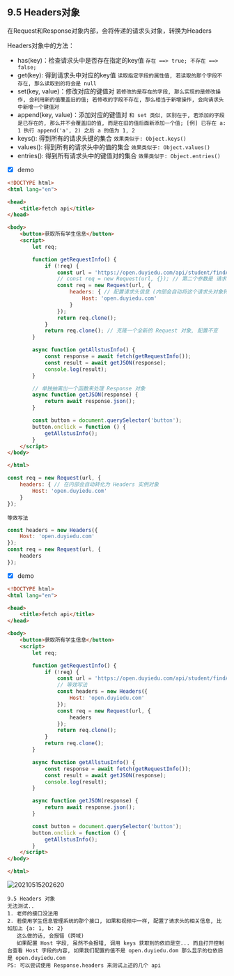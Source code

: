 ## 9.5 Headers对象

在Request和Response对象内部，会将传递的请求头对象，转换为Headers

Headers对象中的方法：

- has(key)：检查请求头中是否存在指定的key值 `存在 ==> true; 不存在 ==> false;`
- get(key): 得到请求头中对应的key值 `读取指定字段的属性值, 若读取的那个字段不存在, 那么读取到的将会是 null`
- set(key, value)：修改对应的键值对 `若修改的是存在的字段, 那么实现的是修改操作, 会利用新的值覆盖旧的值; 若修改的字段不存在, 那么相当于新增操作, 会向请求头中新增一个键值对`
- append(key, value)：添加对应的键值对 `和 set 类似, 区别在于, 若添加的字段是已存在的, 那么并不会覆盖旧的值, 而是在旧的值后面新添加一个值; [例] 已存在 a: 1 执行 append('a', 2) 之后 a 的值为 1, 2`
- keys(): 得到所有的请求头键的集合 `效果类似于: Object.keys()`
- values(): 得到所有的请求头中的值的集合 `效果类似于: Object.values()`
- entries(): 得到所有请求头中的键值对的集合 `效果类似于: Object.entries()`

- [x] demo

```html
<!DOCTYPE html>
<html lang="en">

<head>
    <title>fetch api</title>
</head>

<body>
    <button>获取所有学生信息</button>
    <script>
        let req;

        function getRequestInfo() {
            if (!req) {
                const url = 'https://open.duyiedu.com/api/student/findAll?appkey=_abc123_1606358542486';
                // const req = new Request(url, {}); // 第二个参数是 请求配置的对象 在这里面可以配置请求头的信息
                const req = new Request(url, {
                    headers: { // 配置请求头信息 (内部会自动将这个请求头对象转化为 Headers 实例对象)
                        Host: 'open.duyiedu.com'
                    }
                });
                return req.clone();
            }
            return req.clone(); // 克隆一个全新的 Request 对象, 配置不变
        }

        async function getAllstusInfo() {
            const response = await fetch(getRequestInfo());
            const result = await getJSON(response);
            console.log(result);
        }

        // 单独抽离出一个函数来处理 Response 对象
        async function getJSON(response) {
            return await response.json();
        }

        const button = document.querySelector('button');
        button.onclick = function () {
            getAllstusInfo();
        }
    </script>
</body>

</html>
```

```js
const req = new Request(url, {
    headers: { // 在内部会自动转化为 Headers 实例对象
        Host: 'open.duyiedu.com'
    }
});
```

`等效写法`

```js
const headers = new Headers({
    Host: 'open.duyiedu.com'
});
const req = new Request(url, {
    headers
});
```

- [x] demo

```html
<!DOCTYPE html>
<html lang="en">

<head>
    <title>fetch api</title>
</head>

<body>
    <button>获取所有学生信息</button>
    <script>
        let req;

        function getRequestInfo() {
            if (!req) {
                const url = 'https://open.duyiedu.com/api/student/findAll?appkey=_abc123_1606358542486';
                // 等效写法
                const headers = new Headers({
                    Host: 'open.duyiedu.com'
                });
                const req = new Request(url, {
                    headers
                });
                return req.clone();
            }
            return req.clone();
        }

        async function getAllstusInfo() {
            const response = await fetch(getRequestInfo());
            const result = await getJSON(response);
            console.log(result);
        }

        async function getJSON(response) {
            return await response.json();
        }

        const button = document.querySelector('button');
        button.onclick = function () {
            getAllstusInfo();
        }
    </script>
</body>

</html>
```

![20210515202620](https://cdn.jsdelivr.net/gh/123taojiale/dahuyou_picture@main/blogs/20210515202620.png)

```
9.5 Headers 对象
无法测试..
1. 老师的接口没法用
2. 若使用学生信息管理系统的那个接口, 如果和视频中一样, 配置了请求头的相关信息, 比如加上 {a: 1, b: 2}
   这么做的话, 会报错 (跨域)
   如果配置 Host 字段, 虽然不会报错, 调用 keys 获取到的依旧是空... 而且打开控制台查看 Host 字段的内容, 如果我们配置的值不是 open.duyiedu.dom 那么显示的也依旧是 open.duyiedu.com
PS: 可以尝试使用 Response.headers 来测试上述的几个 api
```
